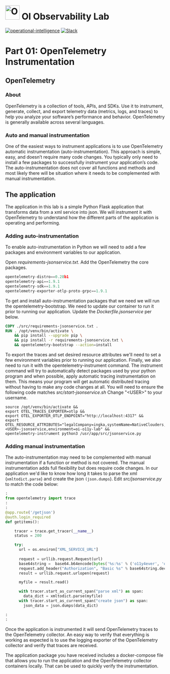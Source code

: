 # <img src="/assets/images/ITOI.png" alt="OpenTelemetry Icon" width="45" height=""> OI Observability Lab
[![operational-intelligence](https://img.shields.io/static/v1?label=oi&message=opi&color=white&logo=data:image/png;base64,iVBORw0KGgoAAAANSUhEUgAAAA4AAAAOCAYAAAAfSC3RAAAAv0lEQVQoFX2SWxLDIAhFY6fL0e0lG81+Wg/1MDTTlA/F+wBMbK8ZW4nWWpyEr2elTxN2RHeGyqF9sBAQvfdtjPEBygoGZ/fQO6oV3YsvJ6lcdBSgsqMex5HdweTQEnlHhOd5BmghDuZwaGowbca8S+T7vidWc8Bpjj8Rgn8GOfcvY5ZfFe2C6BphBCRBuCqFjurVXDXhCdUykzuOeMUwG41kAvn1yAk/+6IT85wvJ5i53L0ceffsCGAXciv/wuDfxMQi4xzpAiQAAAAASUVORK5CYII=)](https://github.com/orgs/ingka-group-digital/teams/opi-observability-pipeline)
[![Slack](https://img.shields.io/badge/join%20slack-%23sig--observability-brightgreen.svg)](https://ingka.slack.com/channels/CQ8LHD0KC)

# Part 01: OpenTelemetry Instrumentation

## OpenTelemetry

### About

OpenTelemetry is a collection of tools, APIs, and SDKs. Use it to instrument, generate, collect, and export telemetry data (metrics, logs, and traces) to help you analyze your software’s performance and behavior. OpenTelemetry is generally available across several languages.

### Auto and manual instrumentation

One of the easiest ways to instrument applications is to use OpenTelemetry automatic instrumentation (auto-instrumentation). This approach is simple, easy, and doesn’t require many code changes. You typically only need to install a few packages to successfully instrument your application’s code. The auto-instrumentation does not cover all functions and methods and most likely there will be situation where it needs to be complemented with manual instrumentation.

## The application

The application in this lab is a simple Python Flask application that transforms data from a xml service into json. We will instrument it with OpenTelemetry to understand how the different parts of the application is operating and performing.

### Adding auto-instrumentation

To enable auto-instrumentation in Python we will need to add a few packages and environment variables to our application.

Open _requirements-jsonservice.txt_. Add the OpenTelemetry the core packages.
````python
opentelemetry-distro==0.28b1
opentelemetry-api==1.9.1
opentelemetry-sdk==1.9.1
opentelemetry-exporter-otlp-proto-grpc==1.9.1
````

To get and install auto-instrumentation packages that we need we will run the opentelemetry-bootstrap. We need to update our container to run it prior to running our application. Update the _Dockerfile.jsonservice_ per below.

````dockerfile
COPY ./src/requirements-jsonservice.txt .
RUN . /opt/venv/bin/activate \
    && pip install --upgrade pip \
    && pip install -r requirements-jsonservice.txt \
    && opentelemetry-bootstrap --action=install
````

To export the traces and set desired resource attributes we'll need to set a few environment variables prior to running our application. Finally, we also need to run it with the opentelemetry-instrument command. The instrument command will try to automatically detect packages used by your python program and when possible, apply automatic tracing instrumentation on them. This means your program will get automatic distributed tracing without having to make any code changes at all. You will need to ensure the following code matches _src/start-jsonservice.sh_ Change "\<USER>" to your username.
    
````shell
source /opt/venv/bin/activate &&
export OTEL_TRACES_EXPORTER=otlp &&
export OTEL_EXPORTER_OTLP_ENDPOINT="http://localhost:4317" &&
export OTEL_RESOURCE_ATTRIBUTES="legalCompany=ingka,systemName=NativeClouders,service.name=<USER>-jsonservice,environment=oi-o11y-lab" &&
opentelemetry-instrument python3 /usr/app/src/jsonservice.py
````

### Adding manual instrumentation

The auto-instrumentation may need to be complemented with manual instrumentation if a function or method is not covered. The manual instrumentation adds full flexibility but does require code changes. In our application we'd like to know how long it takes to parse the xml (``xmltodict.parse``) and create the json ``(json.dumps``). Edit _src/jsonservice.py_ to match the code below:

````python
:
from opentelemetry import trace
:
:
@app.route('/getjson')
@auth.login_required
def getitems():

    tracer = trace.get_tracer(__name__)
    status = 200

    try:
      url = os.environ["XML_SERVICE_URL"]
        
      request = urllib.request.Request(url)
      base64string =  base64.b64encode(bytes('%s:%s' % ('o11y4ever', 'o11y4ever'), 'ascii'))
      request.add_header("Authorization", "Basic %s" % base64string.decode('utf-8'))   
      result = urllib.request.urlopen(request)

      myfile = result.read()

      with tracer.start_as_current_span("parse xml") as span:
        data_dict = xmltodict.parse(myfile)
      with tracer.start_as_current_span("create json") as span:
        json_data = json.dumps(data_dict)

:
:
````

Once the application is instrumented it will send OpenTelemetry traces to the OpenTelemetry collector. An easy way to verify that everything is working as expected is to use the logging exporter of the OpenTelemetry collector and verify that traces are received.

The application package you have received includes a docker-compose file that allows you to run the application and the OpenTelemetry collector containers locally. That can be used to quickly verify the instrumentation.
